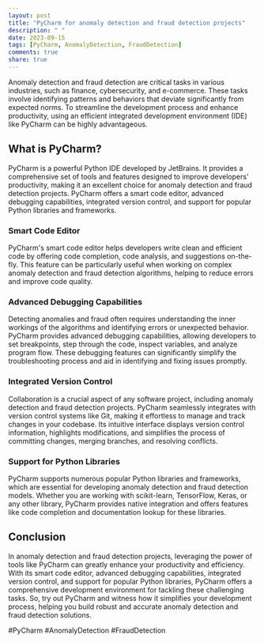 ```yaml
---
layout: post
title: "PyCharm for anomaly detection and fraud detection projects"
description: " "
date: 2023-09-15
tags: [PyCharm, AnomalyDetection, FraudDetection]
comments: true
share: true
---
```


Anomaly detection and fraud detection are critical tasks in various industries, such as finance, cybersecurity, and e-commerce. These tasks involve identifying patterns and behaviors that deviate significantly from expected norms. To streamline the development process and enhance productivity, using an efficient integrated development environment (IDE) like PyCharm can be highly advantageous.

## What is PyCharm?

PyCharm is a powerful Python IDE developed by JetBrains. It provides a comprehensive set of tools and features designed to improve developers' productivity, making it an excellent choice for anomaly detection and fraud detection projects. PyCharm offers a smart code editor, advanced debugging capabilities, integrated version control, and support for popular Python libraries and frameworks.

### Smart Code Editor

PyCharm's smart code editor helps developers write clean and efficient code by offering code completion, code analysis, and suggestions on-the-fly. This feature can be particularly useful when working on complex anomaly detection and fraud detection algorithms, helping to reduce errors and improve code quality.

### Advanced Debugging Capabilities

Detecting anomalies and fraud often requires understanding the inner workings of the algorithms and identifying errors or unexpected behavior. PyCharm provides advanced debugging capabilities, allowing developers to set breakpoints, step through the code, inspect variables, and analyze program flow. These debugging features can significantly simplify the troubleshooting process and aid in identifying and fixing issues promptly.

### Integrated Version Control

Collaboration is a crucial aspect of any software project, including anomaly detection and fraud detection projects. PyCharm seamlessly integrates with version control systems like Git, making it effortless to manage and track changes in your codebase. Its intuitive interface displays version control information, highlights modifications, and simplifies the process of committing changes, merging branches, and resolving conflicts.

### Support for Python Libraries

PyCharm supports numerous popular Python libraries and frameworks, which are essential for developing anomaly detection and fraud detection models. Whether you are working with scikit-learn, TensorFlow, Keras, or any other library, PyCharm provides native integration and offers features like code completion and documentation lookup for these libraries.

## Conclusion

In anomaly detection and fraud detection projects, leveraging the power of tools like PyCharm can greatly enhance your productivity and efficiency. With its smart code editor, advanced debugging capabilities, integrated version control, and support for popular Python libraries, PyCharm offers a comprehensive development environment for tackling these challenging tasks. So, try out PyCharm and witness how it simplifies your development process, helping you build robust and accurate anomaly detection and fraud detection solutions.

\#PyCharm #AnomalyDetection #FraudDetection